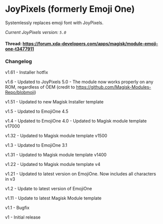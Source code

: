 # JoyPixels (formerly Emoji One)
Systemlessly replaces emoji font with JoyPixels.

*Current JoyPixels version: `5.0`*


#### Thread: https://forum.xda-developers.com/apps/magisk/module-emoji-one-t3477911

### Changelog

v1.61
	- Installer hotfix

v1.6
	- Updated to JoyPixels 5.0
	- The module now works properly on any ROM, regardless of OEM (credit to https://github.com/Magisk-Modules-Repo/blobmoji)

v1.51
	- Updated to new Magisk Installer template

v1.5
	- Updated to EmojiOne 4.5

v1.4
	- Updated to EmojiOne 4.0
        - Updated to Magisk module template v17000

v1.32
	- Updated to Magisk module template v1500

v1.3
	- Updated to EmojiOne 3.1

v1.31
	- Updated to Magisk module template v1400

v1.22
	- Updated to Magisk module template v4

v1.21
	- Updated to latest version on EmojiOne. Now includes all characters in v3

v1.2
	- Update to latest version of EmojiOne

v1.11
	- Update to latest Magisk Module template

v1.1
	- Bugfix

v1
	- Initial release
